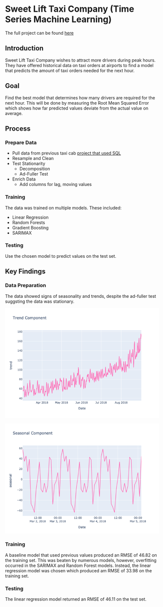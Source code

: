 # Sweet Lift Taxi Company (Time Series Machine Learning)

The full project can be found [here](taxi-time.ipynb)

## Introduction

Sweet Lift Taxi Company wishes to attract more drivers during peak hours. They have offered historical data on taxi orders at airports to find a model that predicts the amount of taxi orders needed for the next hour.

## Goal

Find the best model that determines how many drivers are required for the next hour. This will be done by measuring the Root Mean Squared Error which shows how far predicted values deviate from the actual value on average.

## Process

### Prepare Data

- Pull data from previous taxi cab [project that used SQL](https://github.com/danp0kes/triple-ten-projects/tree/main/projects/zuber)
- Resample and Clean
- Test Stationarity
    - Decomposition
    - Ad-Fuller Test
- Enrich Data
    - Add columns for lag, moving values

### Training
The data was trained on multiple models. These included:

- Linear Regression
- Random Forests
- Gradient Boosting
- SARIMAX

### Testing

Use the chosen model to predict values on the test set.

## Key Findings

### Data Preparation

The data showed signs of seasonality and trends, despite the ad-fuller test suggsting the data was stationary.

![trend](pics/trend_component.png)

![seasonality](pics/seasonality_component.png)

### Training

A baseline model that used previous values produced an RMSE of 46.82 on the training set. This was beaten by numerous models, however, overfitting occurred in the SARIMAX and Random Forest models. Instead, the linear regression model was chosen which produced am RMSE of 33.98 on the training set.

### Testing

The linear regression model returned an RMSE of 46.11 on the test set.
